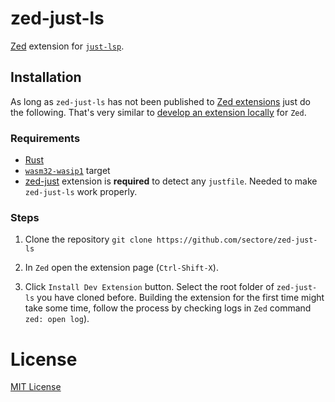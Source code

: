# zed-just-ls

[Zed](https://zed.dev) extension for [`just-lsp`](https://github.com/terror/just-lsp).

## Installation

As long as `zed-just-ls` has not been published to [Zed extensions](https://zed.dev/extensions) just do the following. That's very similar to [develop an extension locally](https://zed.dev/docs/extensions/developing-extensions#developing-an-extension-locally) for `Zed`.

### Requirements

- [Rust](https://www.rust-lang.org/tools/install)
- [`wasm32-wasip1`](https://doc.rust-lang.org/nightly/rustc/platform-support/wasm32-wasip1.html) target
- [zed-just](https://zed.dev/extensions?query=just) extension is **required** to detect any `justfile`. Needed to make `zed-just-ls` work properly.

### Steps

1. Clone the repository `git clone https://github.com/sectore/zed-just-ls`

2. In `Zed` open the extension page (`Ctrl-Shift-X`).
3. Click `Install Dev Extension` button. Select the root folder of `zed-just-ls` you have cloned before. Building the extension for the first time might take some time, follow the process by checking logs in `Zed` command `zed: open log`).

# License

[MIT License](./LICENSE)
